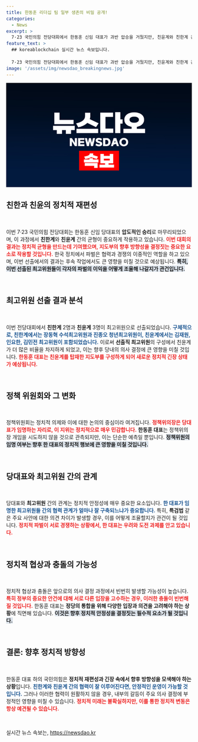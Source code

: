 ```yaml
---
title: 한동훈 리더십 팀 일부 생존의 비밀 공개!
categories:
  - News
excerpt: >
  7·23 국민의힘 전당대회에서 한동훈 신임 대표가 과반 압승을 거뒀지만, 친윤계와 친한계 간의 균형 속에서 갈등 가능성이 여전히 상존하고 있다. 향후 정책 인선과 특검법 관련 논의가 어떻게 전개될지 주목된다.
feature_text: >
  ## koreablockchain 실시간 뉴스 속보입니다.

  7·23 국민의힘 전당대회에서 한동훈 신임 대표가 과반 압승을 거뒀지만, 친윤계와 친한계 간의 균형 속에서 갈등 가능성이 여전히 상존하고 있다. 향후 정책 인선과 특검법 관련 논의가 어떻게 전개될지 주목된다.
image: '/assets/img/newsdao_breakingnews.jpg'
---
```


<p><img src="/assets/img/newsdao_breakingnews.jpg" alt="koreablockchain 속보" /></p>

<h2 data-ke-size="size26">친한과 친윤의 정치적 재편성</h2>

<p data-ke-size="size16">&nbsp;</p>

<p>이번 7·23 국민의힘 전당대회는 한동훈 신임 당대표의 <strong>압도적인 승리</strong>로 마무리되었으며, 이 과정에서 <strong>친한계</strong>와 <strong>친윤계</strong> 간의 균형이 중요하게 작용하고 있습니다. <b><span style="color: #ee2323;">이번 대회의 결과는 정치적 균형을 만드는데 기여했으며, 지도부의 향후 방향성을 결정짓는 중요한 요소로 작용할 것입니다.</span></b> 한국 정치에서 파벌은 협력과 경쟁의 이중적인 역할을 하고 있으며, 이번 선출에서의 결과는 후속 작업에서도 큰 영향을 미칠 것으로 예상됩니다. <b><span style="background-color: #21538527;">특히, 이번 선출된 최고위원들이 각자의 파벌의 이익을 어떻게 조율해 나갈지가 관건입니다.</span></b> </p>

<p data-ke-size="size16">&nbsp;</p>

<h2 data-ke-size="size26">최고위원 선출 결과 분석</h2>

<p data-ke-size="size16">&nbsp;</p>

<p>이번 전당대회에서 <strong>친한계</strong> 2명과 <strong>친윤계</strong> 3명이 최고위원으로 선출되었습니다. <b><span style="color: #1a5490;">구체적으로, 친한계에서는 장동혁 수석최고위원과 진종오 청년최고위원이, 친윤계에서는 김재원, 인요한, 김민전 최고위원이 포함되었습니다.</span></b> 이로써 <strong>선출직 최고위원</strong>의 구성에서 친윤계가 더 많은 비율을 차지하게 되었고, 이는 향후 당내의 의사 결정에 큰 영향을 미칠 것입니다. <b><span style="color: #ee2323;">한동훈 대표는 친윤계를 탑재한 지도부를 구성하게 되어 새로운 <strong>정치적 긴장 상태</strong>가 예상됩니다.</span></b> </p>

<p data-ke-size="size16">&nbsp;</p>

<h2 data-ke-size="size26">정책 위원회와 그 변화</h2>

<p data-ke-size="size16">&nbsp;</p>

<p>정책위원회는 정치적 의제와 이에 대한 논의의 중심이라 여겨집니다. <b><span style="color: #ee2323;">정책위의장은 당대표가 임명하는 자리로, 이 지위는 정치적으로 매우 민감합니다.</span></b> <strong>한동훈 대표</strong>는 정책위의장 개임을 시도하지 않을 것으로 관측되지만, 이는 단순한 예측일 뿐입니다. <b><span style="background-color: #21538527;">정책위원의 임명 여부는 향후 한 대표의 정치적 행보에 큰 영향을 미칠 것입니다.</span></b> </p>

<p data-ke-size="size16">&nbsp;</p>

<h2 data-ke-size="size26">당대표와 최고위원 간의 관계</h2>

<p data-ke-size="size16">&nbsp;</p>

<p>당대표와 <strong>최고위원</strong> 간의 관계는 정치적 안정성에 매우 중요한 요소입니다. <b><span style="color: #1a5490;">한 대표가 임명한 최고위원들 간의 협력 관계가 얼마나 잘 구축되느냐가 중요합니다.</span></b> 특히, <strong>특검법</strong> 같은 주요 사안에 대한 의견 차이가 발생할 경우, 이를 어떻게 조율할지가 관건이 될 것입니다. <b><span style="color: #ee2323;">정치적 파벌이 서로 경쟁하는 상황에서, 한 대표는 우려와 도전 과제를 안고 있습니다.</span></b> </p>

<p data-ke-size="size16">&nbsp;</p>

<h2 data-ke-size="size26">정치적 협상과 충돌의 가능성</h2>

<p data-ke-size="size16">&nbsp;</p>

<p>정치적 협상과 충돌은 앞으로의 의사 결정 과정에서 빈번히 발생할 가능성이 높습니다. <b><span style="color: #ee2323;">특히 정부의 중요한 안건에 대해 서로 다른 입장을 고수하는 경우, 이러한 충돌이 빈번해질 것입니다.</span></b> 한동훈 대표는 <strong>정당의 통합을 위해 다양한 입장과 의견을 고려해야 하는 상황</strong>에 직면해 있습니다. <b><span style="background-color: #21538527;">이것은 향후 정치적 안정성을 결정짓는 필수적 요소가 될 것입니다.</span></b> </p>

<p data-ke-size="size16">&nbsp;</p>

<h2 data-ke-size="size26">결론: 향후 정치적 방향성</h2>

<p data-ke-size="size16">&nbsp;</p>

<p>한동훈 대표 하의 국민의힘은 <strong>정치적 재편성과 긴장 속에서 향후 방향성을 모색해야 하는 상황</strong>입니다. <b><span style="color: #1a5490;">친한계와 친윤계 간의 협력이 잘 이루어진다면, 안정적인 운영이 가능할 것입니다.</span></b> 그러나 이러한 협력이 원활하지 않을 경우, 내부의 갈등이 주요 의사 결정에 부정적인 영향을 미칠 수 있습니다. <b><span style="color: #ee2323;">정치적 미래는 불확실하지만, 이를 통한 정치적 변동은 항상 예견될 수 있습니다.</span></b> </p>

<p data-ke-size="size16">&nbsp;</p>
실시간 뉴스 속보는, <a href="https://newsdao.kr" rel="dofollow">https://newsdao.kr</a>


